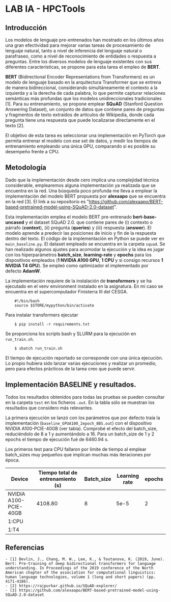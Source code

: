 # LAB IA - HPCTools

## Introducción

Los modelos de lenguaje pre-entrenados han mostrado en los últimos años una gran efectividad para mejorar varias tareas de procesamiento de lenguaje natural, 
tanto a nivel de inferencia del lenguaje natural o parafraseo, como a nivel de reconocimiento de entidades o respuesta a preguntas. Entre los diversos modelos 
de lenguaje existentes con sus diferentes características, se propone para esta tarea el empleo de **BERT**.

**BERT** (Bidirectional Encoder Representations from Transformers) es un modelo de lenguaje basado en la arquitectura Transformer que se entrena de manera bidireccional, 
considerando simultáneamente el contexto a la izquierda y a la derecha de cada palabra, lo que permite capturar relaciones semánticas más profundas que los modelos unidireccionales tradicionales [1]. Para su entrenamiento, se propone emplear **SQuAD** (Stanford Question Answering Dataset), un conjunto de datos que contiene pares de preguntas y fragmentos de texto extraídos de artículos de Wikipedia, donde cada pregunta tiene una respuesta que puede localizarse directamente en el texto [2]. 

El objetivo de esta tarea es seleccionar una implementación en PyTorch que permita entrenar el modelo con ese set de datos, y medir los tiempos de entrenamiento empleando una única GPU, comparando si es posible su desempeño frente a CPU.

## Metodología

Dado que la implementación desde cero implica una complejidad técnica considerable, emplearemos alguna implementación ya realizada que se encuentra en la red. Una búsqueda poco profunda me lleva a emplear la implementación del modelo BERT propuesta por **alexaapo** que se encuentra en la red [3]. El link a su repositorio es "https://github.com/alexaapo/BERT-based-pretrained-model-using-SQuAD-2.0-dataset".

Esta implementación emplea el modelo BERT pre-entrenado **bert-base-uncased** y el dataset SQuAD 2.0. que contiene pares de (i) contexto o párrafo (**context**), (ii) pregunta (**queries**) y (iii) respuesta (**answer**). El modelo aprende a predecir las posiciones de inicio y fin de la respuesta dentro del texto. El código de la implementación en Python se puede ver en `main_baseline.py`. El dataset empleado se encuentra en la carpeta `squad`. Se han realizado algunos ajustes para acomodar la ejecución y la idea es jugar con los hiperparámetros **batch_size**, **learning-rate** y **epochs** para los dispositivos empleados (**1 NVIDIA A100 GPU**, **1 CPU** y si consigo recursos **1 NVIDIA T4 GPU**). Se empleó como optimizador el implementado por defecto **AdamW**.

La implementación requiere de la instalación de **transformers** y se ha ejecutado en el venv environment instalado en la asignatura. En mi caso se encuentra en el supercomputador Finisterra III del CESGA.

        #!/bin/bash
        source $STORE/mypython/bin/activate

Para instalar transformers ejecutar

        $ pip install -r requirements.txt

Se proporciona los scripts bash y SLURM para la ejecución en `run_train.sh`.

        $ sbatch run_train.sh

El tiempo de ejecución reportado se corresponde con una única ejecución. Lo propio hubiera sido lanzar varias ejecuciones y realizar un promedio, pero para efectos prácticos de la tarea creo que puede servir.

## Implementación BASELINE y resultados.

Todos los resultados obtenidos para todas las pruebas se pueden consultar en la carpeta `test` en los ficheros `.out`. En la tabla sólo se muestran los resultados que considero más relevantes. 


La primera ejecución se lanzó con los parámetros que por defecto traía la implementación (`baseline_GPUA100_2epoch_8BS.out`) con el dispositivo NVIDIA A100-PCIE-40GB (ver tabla). Comprobé el efecto del batch_size, reduciéndolo de 8 a 1 y aumentándolo a 16. Para un batch_size de 1 y 2 epochs el tiempo de ejecución fué de 6460.94 s. 

Los primeros test para CPU fallaron por límite de tiempo al emplear batch_sizes muy pequeños que implican muchas más iteraciones por época.



| Device         | Tiempo total de entrenamiento (s)   | Batch_size |Learning rate| epochs |
|----------------|---------------------------------|------------|-------------|------------|
| NVIDIA A100-PCIE-40GB  |   4108.80               |     8      |     5e-5    |      2     |
| 1:CPU          |                                 |            |             |            |
| 1:T4           |                                 |            |             |            |

## Referencias

    - [1] Devlin, J., Chang, M. W., Lee, K., & Toutanova, K. (2019, June). Bert: Pre-training of deep bidirectional transformers for language understanding. In Proceedings of the 2019 conference of the North American chapter of the association for computational linguistics: human language technologies, volume 1 (long and short papers) (pp. 4171-4186).
    - [2] https://rajpurkar.github.io/SQuAD-explorer/
    - [3] https://github.com/alexaapo/BERT-based-pretrained-model-using-SQuAD-2.0-dataset
